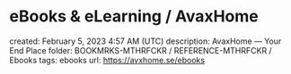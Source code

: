 # eBooks & eLearning / AvaxHome

created: February 5, 2023 4:57 AM (UTC)
description: AvaxHome — Your End Place
folder: BOOKMRKS-MTHRFCKR / REFERENCE-MTHRFCKR / Ebooks
tags: ebooks
url: https://avxhome.se/ebooks